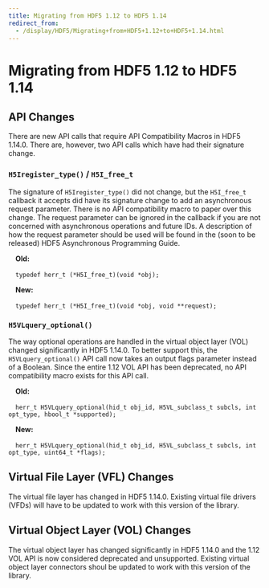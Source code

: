 ```yaml
---
title: Migrating from HDF5 1.12 to HDF5 1.14
redirect_from: 
  - /display/HDF5/Migrating+from+HDF5+1.12+to+HDF5+1.14.html
---
```


# Migrating from HDF5 1.12 to HDF5 1.14

## API Changes
There are new API calls that require API Compatibility Macros in HDF5 1.14.0. There are, however, two API calls which have had their signature change.

### `H5Iregister_type()` / `H5I_free_t`
The signature of `H5Iregister_type()` did not change, but the `H5I_free_t` callback it accepts did have its signature change to add an asynchronous request parameter. There is no API compatibility macro to paper over this change. The request parameter can be ignored in the callback if you are not concerned with asynchronous operations and future IDs. A description of how the request parameter should be used will be found in the (soon to be released) HDF5 Asynchronous Programming Guide.

   &emsp;**Old:**

   &emsp;`typedef herr_t (*H5I_free_t)(void *obj);`

   &emsp;**New:**

   &emsp;`typedef herr_t (*H5I_free_t)(void *obj, void **request);`

### `H5VLquery_optional()`
The way optional operations are handled in the virtual object layer (VOL) changed significantly in HDF5 1.14.0. To better support this, the `H5VLquery_optional()` API call now takes an output flags parameter instead of a Boolean. Since the entire 1.12 VOL API has been deprecated, no API compatibility macro exists for this API call.

   &emsp;**Old:** 

   &emsp;`herr_t H5VLquery_optional(hid_t obj_id, H5VL_subclass_t subcls, int opt_type, hbool_t *supported);`

   &emsp;**New:**

   &emsp;`herr_t H5VLquery_optional(hid_t obj_id, H5VL_subclass_t subcls, int opt_type, uint64_t *flags);`

## Virtual File Layer (VFL) Changes
The virtual file layer has changed in HDF5 1.14.0. Existing virtual file drivers (VFDs) will have to be updated to work with this version of the library.

## Virtual Object Layer (VOL) Changes
The virtual object layer has changed significantly in HDF5 1.14.0 and the 1.12 VOL API is now considered deprecated and unsupported. Existing virtual object layer connectors shoul be updated to work with this version of the library.
